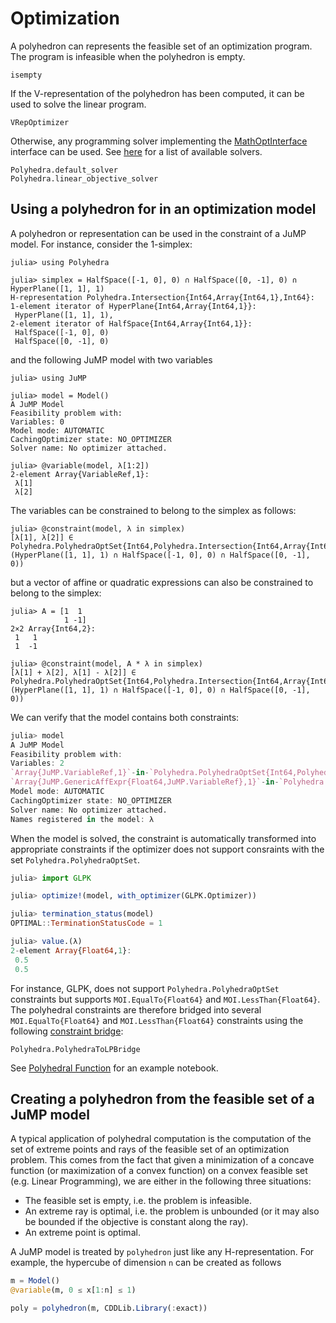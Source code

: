 # Optimization

A polyhedron can represents the feasible set of an optimization program.
The program is infeasible when the polyhedron is empty.

```@docs
isempty
```

If the V-representation of the polyhedron has been computed, it can be used to solve the linear program.
```@docs
VRepOptimizer
```

Otherwise, any programming solver implementing the [MathOptInterface](https://github.com/JuliaOpt/MathOptInterface.jl) interface can be used.
See [here](http://www.juliaopt.org/JuMP.jl/dev/installation/#Getting-Solvers-1) for a list of available solvers.
```@docs
Polyhedra.default_solver
Polyhedra.linear_objective_solver
```

## Using a polyhedron for in an optimization model

A polyhedron or representation can be used in the constraint of a JuMP model.
For instance, consider the 1-simplex:
```jldoctest jump-in-hrep
julia> using Polyhedra

julia> simplex = HalfSpace([-1, 0], 0) ∩ HalfSpace([0, -1], 0) ∩ HyperPlane([1, 1], 1)
H-representation Polyhedra.Intersection{Int64,Array{Int64,1},Int64}:
1-element iterator of HyperPlane{Int64,Array{Int64,1}}:
 HyperPlane([1, 1], 1),
2-element iterator of HalfSpace{Int64,Array{Int64,1}}:
 HalfSpace([-1, 0], 0)
 HalfSpace([0, -1], 0)
```
and the following JuMP model with two variables
```jldoctest jump-in-hrep
julia> using JuMP

julia> model = Model()
A JuMP Model
Feasibility problem with:
Variables: 0
Model mode: AUTOMATIC
CachingOptimizer state: NO_OPTIMIZER
Solver name: No optimizer attached.

julia> @variable(model, λ[1:2])
2-element Array{VariableRef,1}:
 λ[1]
 λ[2]
```

The variables can be constrained to belong to the simplex as follows:
```jldoctest jump-in-hrep
julia> @constraint(model, λ in simplex)
[λ[1], λ[2]] ∈ Polyhedra.PolyhedraOptSet{Int64,Polyhedra.Intersection{Int64,Array{Int64,1},Int64}}(HyperPlane([1, 1], 1) ∩ HalfSpace([-1, 0], 0) ∩ HalfSpace([0, -1], 0))
```
but a vector of affine or quadratic expressions can also be constrained to belong to the simplex:
```jldoctest jump-in-hrep
julia> A = [1  1
            1 -1]
2×2 Array{Int64,2}:
 1   1
 1  -1

julia> @constraint(model, A * λ in simplex)
[λ[1] + λ[2], λ[1] - λ[2]] ∈ Polyhedra.PolyhedraOptSet{Int64,Polyhedra.Intersection{Int64,Array{Int64,1},Int64}}(HyperPlane([1, 1], 1) ∩ HalfSpace([-1, 0], 0) ∩ HalfSpace([0, -1], 0))
```
We can verify that the model contains both constraints:
```julia
julia> model
A JuMP Model
Feasibility problem with:
Variables: 2
`Array{JuMP.VariableRef,1}`-in-`Polyhedra.PolyhedraOptSet{Int64,Polyhedra.Intersection{Int64,Array{Int64,1},Int64}}`: 1 constraint
`Array{JuMP.GenericAffExpr{Float64,JuMP.VariableRef},1}`-in-`Polyhedra.PolyhedraOptSet{Int64,Polyhedra.Intersection{Int64,Array{Int64,1},Int64}}`: 1 constraint
Model mode: AUTOMATIC
CachingOptimizer state: NO_OPTIMIZER
Solver name: No optimizer attached.
Names registered in the model: λ
```
When the model is solved, the constraint is automatically transformed into
appropriate constraints if the optimizer does not support consraints with the
set `Polyhedra.PolyhedraOptSet`.
```julia
julia> import GLPK

julia> optimize!(model, with_optimizer(GLPK.Optimizer))

julia> termination_status(model)
OPTIMAL::TerminationStatusCode = 1

julia> value.(λ)
2-element Array{Float64,1}:
 0.5
 0.5
```
For instance, GLPK, does not support
`Polyhedra.PolyhedraOptSet` constraints but supports `MOI.EqualTo{Float64}` and
`MOI.LessThan{Float64}`. The polyhedral constraints are therefore
bridged into several `MOI.EqualTo{Float64}` and `MOI.LessThan{Float64}`
constraints using the following
[constraint bridge](http://www.juliaopt.org/MathOptInterface.jl/stable/apimanual/#Constraint-bridges-1):
```@docs
Polyhedra.PolyhedraToLPBridge
```

See [Polyhedral Function](https://github.com/JuliaPolyhedra/Polyhedra.jl/blob/master/examples/Polyhedral%20Function.ipynb) for an example notebook.

## Creating a polyhedron from the feasible set of a JuMP model

A typical application of polyhedral computation is the computation of the set of extreme points and rays of the feasible set of an optimization problem.
This comes from the fact that given a minimization of a concave function (or maximization of a convex function) on a convex feasible set (e.g. Linear Programming),
we are either in the following three situations:

- The feasible set is empty, i.e. the problem is infeasible.
- An extreme ray is optimal, i.e. the problem is unbounded (or it may also be bounded if the objective is constant along the ray).
- An extreme point is optimal.

A JuMP model is treated by `polyhedron` just like any H-representation. For example, the hypercube of dimension `n` can be created as follows
```julia
m = Model()
@variable(m, 0 ≤ x[1:n] ≤ 1)

poly = polyhedron(m, CDDLib.Library(:exact))
```
